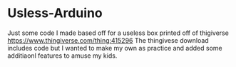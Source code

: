 # Usless-Arduino
Just some code I made based off for a useless box printed off of thigiverse https://www.thingiverse.com/thing:415296
The thingivese download includes code but I wanted to make my own as practice and added some additiaonl features to amuse my kids.
